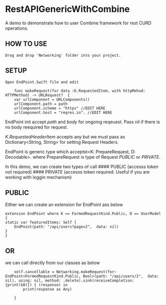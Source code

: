 # RestAPIGenericWithCombine
A demo to demonstrate how to user Combine framework for rest CURD operations.

## HOW TO USE
    Drag and drop 'Networking' folder into your project. 
    
## SETUP
    Open EndPoint.Swift file and edit 
    
        func makeRequest(for data :K.RequestedItem, with httpMehod: HTTPMethod) -> URLRequest?  {
        var urlComponent = URLComponents()
        urlComponent.path = path
        urlComponent.scheme = "https" //EDIT HERE
        urlComponent.host = "reqres.in". //EDIT HERE
 
 
 EndPoint init accept *path* and *body* for ongoing reqeuest. Pass nil if there is no body reequired for request.
 
 *K.RequestedHeaderItem* accepts any but we must pass as Dictionary<String, String> for setting Request Headers.
 
 EndPoint is generic type which acceptst<K: PrepareRequest, D: Decodable>. where PrepareRequest is type of Request *PUBLIC* or *PRIVATE*.
 
  In this demo, we can create two types of call
     #### PUBLIC (accesss token not required)
     #### PRIVATE (accesss token required. Useful if you are working with loggin mechanism)
     
## PUBLIC

Either we can create an extension for  EndPoint ass below 

    extension EndPoint where K == FormedRequestKind.Public, D == UserModel {
    static var featuredItems: Self {
        EndPoint(path: "/api/users?page=2",  data: nil)
    } 
    }
    

## OR

we can call directly from our classes as below

        self.cancellable = Networking.makeRequest(for: EndPoint<FormedRequestKind.Public, Bool>(path: "/api/users/2",  data: nil), using: nil, method: .delete).sink(receiveCompletion: {print($0)}) { (response) in
            print(response as Any)

        }
